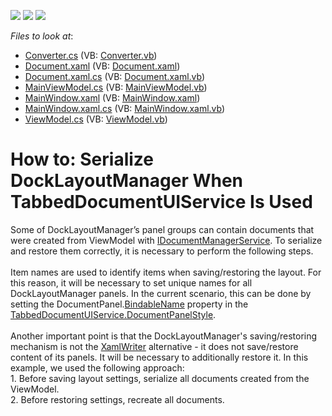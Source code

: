 <!-- default badges list -->
![](https://img.shields.io/endpoint?url=https://codecentral.devexpress.com/api/v1/VersionRange/128643881/21.1.5%2B)
[![](https://img.shields.io/badge/Open_in_DevExpress_Support_Center-FF7200?style=flat-square&logo=DevExpress&logoColor=white)](https://supportcenter.devexpress.com/ticket/details/T155653)
[![](https://img.shields.io/badge/📖_How_to_use_DevExpress_Examples-e9f6fc?style=flat-square)](https://docs.devexpress.com/GeneralInformation/403183)
<!-- default badges end -->
<!-- default file list -->
*Files to look at*:

* [Converter.cs](./CS/Converter.cs) (VB: [Converter.vb](./VB/Converter.vb))
* [Document.xaml](./CS/Document.xaml) (VB: [Document.xaml](./VB/Document.xaml))
* [Document.xaml.cs](./CS/Document.xaml.cs) (VB: [Document.xaml.vb](./VB/Document.xaml.vb))
* [MainViewModel.cs](./CS/MainViewModel.cs) (VB: [MainViewModel.vb](./VB/MainViewModel.vb))
* [MainWindow.xaml](./CS/MainWindow.xaml) (VB: [MainWindow.xaml](./VB/MainWindow.xaml))
* [MainWindow.xaml.cs](./CS/MainWindow.xaml.cs) (VB: [MainWindow.xaml.vb](./VB/MainWindow.xaml.vb))
* [ViewModel.cs](./CS/ViewModel.cs) (VB: [ViewModel.vb](./VB/ViewModel.vb))
<!-- default file list end -->
# How to: Serialize DockLayoutManager When TabbedDocumentUIService Is Used


<p>Some of DockLayoutManager’s panel groups can contain documents that were created from ViewModel with <a href="https://documentation.devexpress.com/#WPF/CustomDocument18171">IDocumentManagerService</a>. To serialize and restore them correctly, it is necessary to perform the following steps.<br><br>Item names are used to identify items when saving/restoring the layout. For this reason, it will be necessary to set unique names for all DockLayoutManager panels. In the current scenario, this can be done by setting the DocumentPanel.<a href="https://documentation.devexpress.com/#WPF/DevExpressXpfDockingBaseLayoutItem_BindableNametopic">BindableName</a> property in the <a href="https://documentation.devexpress.com/#WPF/DevExpressXpfDockingTabbedDocumentUIService_DocumentPanelStyletopic">TabbedDocumentUIService.DocumentPanelStyle</a>.<br><br>Another important point is that the DockLayoutManager's saving/restoring mechanism is not the <a href="https://msdn.microsoft.com/en-us/library/system.windows.markup.xamlwriter%28v=vs.110%29.aspx">XamlWriter</a> alternative - it does not save/restore content of its panels. It will be necessary to additionally restore it. In this example, we used the following approach:<br>1. Before saving layout settings, serialize all documents created from the ViewModel.<br>2. Before restoring settings, recreate all documents.</p>

<br/>


